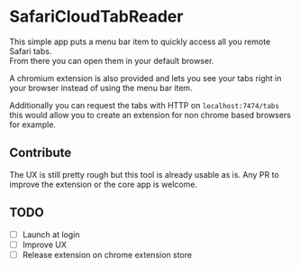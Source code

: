 # SafariCloudTabReader  
This simple app puts a menu bar item to quickly access all you remote Safari tabs.  
From there you can open them in your default browser.  

A chromium extension is also provided and lets you see your tabs right in your browser instead of using the menu bar item.

Additionally you can request the tabs with HTTP on `localhost:7474/tabs` this would allow you to create an extension for non chrome based browsers for example.

## Contribute  
The UX is still pretty rough but this tool is already usable as is. Any PR to improve the extension or the core app is welcome.

## TODO
- [ ] Launch at login  
- [ ] Improve UX  
- [ ] Release extension on chrome extension store  
